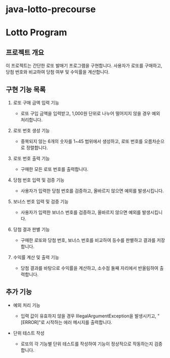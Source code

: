 # java-lotto-precourse

# Lotto Program

## 프로젝트 개요
이 프로젝트는 간단한 로또 발매기 프로그램을 구현합니다. 사용자가 로또를 구매하고, 당첨 번호와 비교하여 당첨 여부 및 수익률을 계산합니다.

## 구현 기능 목록

1. 로또 구매 금액 입력 기능
   - 로또 구입 금액을 입력받고, 1,000원 단위로 나누어 떨어지지 않을 경우 예외 처리합니다.

2. 로또 번호 생성 기능
   - 중복되지 않는 6개의 숫자를 1~45 범위에서 생성하고, 로또 번호를 오름차순으로 정렬합니다.

3. 로또 번호 출력 기능
   - 구매한 모든 로또 번호를 출력합니다.

4. 당첨 번호 입력 및 검증 기능
   - 사용자가 입력한 당첨 번호를 검증하고, 올바르지 않으면 예외를 발생시킵니다.

5. 보너스 번호 입력 및 검증 기능
   - 사용자가 입력한 보너스 번호를 검증하고, 올바르지 않으면 예외를 발생시킵니다.

6. 당첨 결과 판별 기능
   - 구매한 로또와 당첨 번호, 보너스 번호를 비교하여 등수를 판별하고 결과를 저장합니다.

7. 수익률 계산 및 출력 기능
   - 당첨 결과를 바탕으로 수익률을 계산하고, 소수점 둘째 자리에서 반올림하여 출력합니다.

## 추가 기능
- 예외 처리 기능
   - 입력 값이 유효하지 않을 경우 IllegalArgumentException을 발생시키고, "[ERROR]"로 시작하는 에러 메시지를 출력합니다.

- 단위 테스트 작성
   - 로또의 각 기능별 단위 테스트를 작성하여 기능이 정상적으로 작동하는지 검증합니다.

